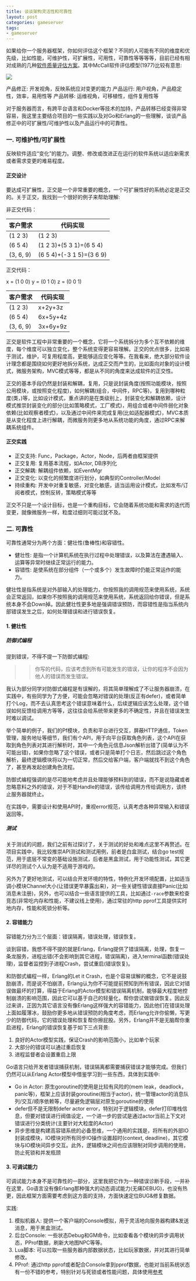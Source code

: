 ```yaml
---
title: 谈谈架构灵活性和可靠性
layout: post
categories: gameserver
tags:
- gameserver
---
```


如果给你一个服务器框架，你如何评估这个框架？不同的人可能有不同的维度和优先级，比如性能，可维护性，可扩展性，可用性，可靠性等等等等，目前已经有相对成熟的几种[软件质量评估方案](http://xhrong.github.io/2017/10/08/%E8%BD%AF%E4%BB%B6%E8%B4%A8%E9%87%8F%E6%A8%A1%E5%9E%8B/)。其中McCall软件评估模型(1977)比较有意思:

![](/assets/image/201807/McCall.png)

产品修正: 开发视角，反映系统应对变更的能力
产品运行: 用户视角，产品稳定性，效率，易用性等
产品转移: 运维视角，可移植性，组件复用性等

<!--more-->

对于服务器而言，有跨平台语言和Docker等技术的加持，产品转移已经变得非常容易，我这里主要结合项目的一些实践以及对Go和Erlang的一些理解，谈谈产品修正中的可扩展性/可维护性以及产品运行中的可靠性。

### 一. 可维护性/可扩展性

反映软件适应“变化”的能力。调整、修改或改进正在运行的软件系统以适应新需求或者需求变更的难易程度。

#### 正交设计

要达成可扩展性，正交是一个非常重要的概念，一个可扩展性好的系统必定是正交的。关于正交，我找到一个很好的例子来帮助理解:

非正交代码：

| 客户需求 | 代码实现 |
| --- | --- |
| (1 2 3) | (1 2 3) |
| (6 5 4) | (1 2 3)+(5 3 1)=(6 5 4) |
| (3, 6, 9) | (6 5 4)+(-3 1 5)=(3 6 9) |

正交代码：

x = (1 0 0)
y = (0 1 0)
z = (0 0 1)

| 客户需求 | 代码实现 |
| --- | --- |
| (1 2 3) | x+2y+3z |
| (6 5 4) | 6x+5y+4z |
| (3, 6, 9) | 3x+6y+9z |

正交是软件工程中非常重要的一个概念，它将一个系统拆分为多个互不依赖的维度，每个维度可以独立变化，整个系统变得更容易理解。正交的优点很多，比如易于测试，维护，可复用程度高，更能够适应变化等等。在我看来，绝大部分软件设计理念都是围绕如何更好地拆分系统，达成正交而产生的，比如面向对象的设计模式，微服务架构，MVC模式等等，都是从不同的角度来达成软件的正交性。

正交的基本手段仍然是封装和解耦，复用，只是说封装角度(按照功能模块，按照公用模块，或按照变化程度)，如何解耦(组合，中间件，RPC等)，复用到哪种粒度(类，)等，比如设计模式，重点讲的是在类级别上，封装变化和解耦依赖，设计模式推崇封装变化的部分(比如策略模式，工厂模式)，用组合或者中间件弱化对象依赖(比如观察者模式)，以及通过中间件来完成复用(比如适配器模式)，MVC本质是从变化程度上进行解耦，而微服务则更多地从系统功能的角度，通过RPC来解耦系统组件。

#### 正交实践

- 正交支持: Func，Package，Actor，Node，后两者由框架提供
- 正交复用: 复用基本流程，如Actor, DB序列化
- 正交解耦: 解耦组件依赖，如EventMgr
- 正交变化: 以变化的频繁度进行划分，如典型的Controller/Model
- 持续重构: 开发中对重复敏感，对变化敏感，适当运用设计模式，比如发布/订阅者模式，控制反转，策略模式等等

正交不只是一个设计目标，也是一个重构目标，它会随着系统功能和需求的迭代而变更，就像微服务一样，粒度过细则可能过犹不及。

### 二. 可靠性

可靠性通常分为两个方面：健壮性(鲁棒性)和容错性。

- 健壮性: 是指一个计算机系统在执行过程中处理错误，以及算法在遭遇输入、运算等异常时继续正常运行的能力。
- 容错性: 是使系统在部分组件（一个或多个）发生故障时仍能正常运作的能力。

健壮性是指系统是对外部输入的处理能力，你按照我的调用规范来使用系统，系统会正常返回，如果你不按照我的调用规范来使用系统，系统返回给你错误，但是系统本身不会Down掉。因此健壮性更多地是强调错误预防，而容错性是指当系统内部错误发生之后，如何处理错误和进行错误恢复。

#### 1. 健壮性

##### 防御式编程

提到错误，不得不提一下防御式编程:

>> 你写的代码，应该考虑到所有可能发生的错误，让你的程序不会因为他人的错误而发生错误。

我认为部分同学对防御式编程是有误解的，将其简单理解成了不让服务器崩溃，在实践中，有些同学为了方便，可能会忽略对错误的处理(反正有defer)，或者简单打个Log，而不去认真思考这个错误意味着什么，后续逻辑应该怎么处理，这个错误如何反馈给调用方等等，这往往会给系统带来更多的不确定性，并且在错误发生时难以调试。

举个简单的例子，我们的Pf模块，负责和平台进行交互，屏蔽HTTP通信，Token管理，服务地址等细节，我们有个API，用于向平台获取角色列表，这个API在获取到角色列表对其进行解析时，其中一个角色元信息Json解析出错了(简单认为不可能出错)，如果你忽略了这个错误，或者只是简单打个日志，然后跳过这个角色解析，最终逻辑模块将以为一切正常，然后交给客户端，客户端就找不到这个角色了，甚至再发起创建角色流程。

防御式编程强调的是尽可能地考虑并且处理能够预料到的错误，而不是说隐藏或者忽略意料之外的错误，对于不能Handle的错误，该传给调用方传给调用方，该终止服务器就终止。

在实践中，需要设计和使用API时，重视error规范，认真考虑各种异常输入和错误返回等。

##### 测试

关于测试的问题，我们之前有过探讨了，关于测试的好处和难点这里不再赘述。在项目实践中，我比较推崇API测试和测试用例，前者是白盒测试，结合go test规范，用于底层不常变的基础设施测试，后者是黑盒测试，用于功能性测试，其它更详尽的测试个人认为是不适用于游戏的。

另外为了更好地测试，可以结合开发环境的特性，特例化开发环境配置，比如适当调小模块Channel大小(让错误更早暴露出来)，对一些关键性错误直接Panic(比如消息未注册)，另外，也可以结合一些语言提供的工具，比如通过`-race`参数来检查竞态(非常吃内存和性能，不建议线上使用)，通过常驻的http pprof工具提供实时地内存，性能和死锁分析等。

#### 2. 容错能力

容错能力分为三个层面：错误隔离，错误处理，错误恢复。

谈到容错，我想不得不提的就是Erlang，Erlang提供了错误隔离，处理，恢复一条龙服务，进程出错(不会影响到其它进程，错误隔离)，进入terminal函数(错误处理)，监督者监控到子进程Crash，尝试重启(错误恢复)。

和防御式编程一样，Erlang的Let it Crash，也是个容易误解的概念，它不是说鼓励崩溃，而是说不怕崩溃，Erlang认为你不可能提前预知到所有错误，因此它对错误做最坏的打算，得益于Erlang的Actor模型和错误隔离机制，能够最大程度地控制崩溃的影响范围，因此它可以基于自己的轻量化，帮你尝试做错误恢复。因此反过来讲，正因为其它语言没有像Erlang这样强大的容错能力，因此他们在错误处理上面如履薄冰，鼓励你更多地从错误预防的角度考虑，而Erlang允许你偷懒，写更少的防御代码，它的错误处理和恢复帮你擦屁股。另外，Erlang并不是无脑帮你重启进程，Erlang的错误恢复基于如下三点背景:

1. 良好的Actor模型实践，保证Crash的影响范围小，比如单个玩家
2. 大部分的错误可以通过重启恢复
3. 进程监督者会设置重启上限

Go语言只给开发者错误捕获机制，错误隔离都需要捕获错误才能够完成。但我们仍然可以从Erlang Actor模型中借鉴学习到一些东西，具体到实践中:

- Go in Actor: 原生goroutine的使用是比较有风险的(mem leak，deadlock，panic等)，框架上应该封装goroutine(相当于actor)，统一管理actor的消息队列/交互/顺序依赖等，尽量避免逻辑层对原生goroutine的使用
- defer但不是无限制defer actor error，特别对于逻辑模块，defer打印堆栈信息，但要对错误进行阀值设定，一个进一步的尝试是通过actor当前上下文对错误进行分类统计(主要针对大粒度的Actor)
- 异步思维是构建高容错系统的必备思维，一个通用的实践是，将所有的外部IO封装成模块，IO模块对所有同步IO操作设置超时(context, deadline)，其它模块与IO模块间异步交互。此外，逻辑模块之间也应该限制对同步调用的使用，防止死锁和并发瓶颈

#### 3. 可调试能力

可调试能力本身不是可靠性的一部分，这里我把它作为一种错误诊断手段，一并补在这里，Go语言没有像Erlang那种强大的动态调试能力(无痛DEBUG)，也没有热更，因此框架方面需要考虑到这方面的支持，方面快速定位BUG&修复数据。

实践:

1. 模拟机器人: 提供一个客户端的Console模拟，用于灵活地向服务器构建&发送消息，用于黑盒测试。
2. 后台Console: 一些状态Debug和GM命令，比如查看各个模块的异步调用状态，PProf数据，刷新大地图NPC等等。
3. Lua脚本: 可以拉取一些服务器内部数据状态，比如玩家数据，并对其进行简单修改。
4. PProf: 通过http pprof或者配合Console拿到pprof数据，也能对当前系统状态有一份不错的参考，特别针对与死锁或者性能问题，具体使用[参考](http://wudaijun.com/2018/04/go-pprof/)
